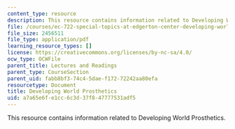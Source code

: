 ```yaml
---
content_type: resource
description: This resource contains information related to Developing World Prosthetics.
file: /courses/ec-722-special-topics-at-edgerton-center-developing-world-prosthetics-spring-2010/a7a65e6fe1cc6c3d37f847777531adf5_MITEC_722S10_lec6_intro.pdf
file_size: 2456511
file_type: application/pdf
learning_resource_types: []
license: https://creativecommons.org/licenses/by-nc-sa/4.0/
ocw_type: OCWFile
parent_title: Lectures and Readings
parent_type: CourseSection
parent_uid: fabb8bf3-74c4-5dae-f172-72242aa80efa
resourcetype: Document
title: Developing World Prosthetics
uid: a7a65e6f-e1cc-6c3d-37f8-47777531adf5
---
```

This resource contains information related to Developing World Prosthetics.